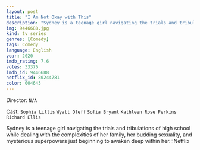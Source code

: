 ```yaml
---
layout: post
title: "I Am Not Okay with This"
description: "Sydney is a teenage girl navigating the trials and tribulations of high school while dealing with the complexities of her family, her budding sexuality, and mysterious superpowers just beginning to awaken deep within her.::Netflix.."
img: 9446688.jpg
kind: tv series
genres: [Comedy]
tags: Comedy 
language: English
year: 2020
imdb_rating: 7.6
votes: 33376
imdb_id: 9446688
netflix_id: 80244781
color: 004643
---
```

Director: `N/A`  

Cast: `Sophia Lillis` `Wyatt Oleff` `Sofia Bryant` `Kathleen Rose Perkins` `Richard Ellis` 

Sydney is a teenage girl navigating the trials and tribulations of high school while dealing with the complexities of her family, her budding sexuality, and mysterious superpowers just beginning to awaken deep within her.::Netflix